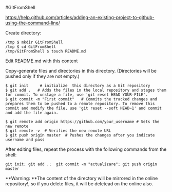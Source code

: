 #GitFromShell

https://help.github.com/articles/adding-an-existing-project-to-github-using-the-command-line/

Create directory:

	/tmp $ mkdir GitFromShell 
	/tmp $ cd GitFromShell
	/tmp/GitFromShell $ touch README.md

Edit README.md with this content

Copy-generate files and directories in this directory. (Directories will be pushed only if they are not empty.)

	$ git init     # initialize  this directory as a Git repository
	$ git add .   # Adds the files in the local repository and stages them for commit. To unstage a file, use 'git reset HEAD YOUR-FILE'.
	$ git commit -m "First commit"   # Commits the tracked changes and prepares them to be pushed to a remote repository. To remove this commit and modify the file, use 'git reset --soft HEAD~1' and commit and add the file again.
	
	$ git remote add origin https://github.com/your_username # Sets the new remote
	$ git remote -v  # Verifies the new remote URL
	$ git push origin master  # Pushes the changes after you indicate username and pass
	
After editing files, repeat the process with the following commands from the shell:

	git init; git add .;  git commit -m "actualizare"; git push origin master 

**Warning: **The content of the directory will be mirrored in the online repository!, so if you delete files, it will be deletead on the online also.

